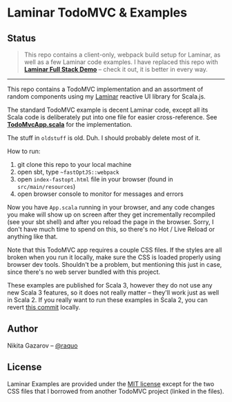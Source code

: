 # Laminar TodoMVC & Examples 

## Status

> This repo contains a client-only, webpack build setup for Laminar, as well as a few Laminar code examples. I have replaced this repo with **[Laminar Full Stack Demo](https://github.com/raquo/laminar-full-stack-demo/)** – check it out, it is better in every way.

---

This repo contains a TodoMVC implementation and an assortment of random components using my [Laminar](https://github.com/raquo/laminar) reactive UI library for Scala.js.

The standard TodoMVC example is decent Laminar code, except all its Scala code is deliberately put into one file for easier cross-reference. See **[TodoMvcApp.scala](https://github.com/raquo/laminar-examples/blob/master/src/main/scala/todomvc/TodoMvcApp.scala)** for the implementation.

The stuff in `oldstuff` is old. Duh. I should probably delete most of it.

How to run:

1) git clone this repo to your local machine
2) open sbt, type `~fastOptJS::webpack`
3) open `index-fastopt.html` file in your browser (found in `src/main/resources`)
4) open browser console to monitor for messages and errors

Now you have `App.scala` running in your browser, and any code changes you make will show up on screen after they get incrementally recompiled (see your sbt shell) and after you reload the page in the browser. Sorry, I don't have much time to spend on this, so there's no Hot / Live Reload or anything like that.

Note that this TodoMVC app requires a couple CSS files. If the styles are all broken when you run it locally, make sure the CSS is loaded properly using browser dev tools. Shouldn't be a problem, but mentioning this just in case, since there's no web server bundled with this project.

These examples are published for Scala 3, however they do not use any new Scala 3 features, so it does not really matter – they'll work just as well in Scala 2. If you really want to run these examples in Scala 2, you can revert [this commit](https://github.com/raquo/laminar-examples/commit/f29829d44edbcc34ff9b7c1c1990686ebe65afda) locally.

## Author

Nikita Gazarov – [@raquo](https://twitter.com/raquo)



## License

Laminar Examples are provided under the [MIT license](https://github.com/raquo/laminar-examples/blob/master/LICENSE.md) except for the two CSS files that I borrowed from another TodoMVC project (linked in the files).
